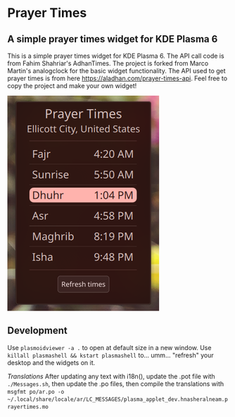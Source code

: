 # Prayer Times
## A simple prayer times widget for KDE Plasma 6

This is a simple prayer times widget for KDE Plasma 6. The API call code is from Fahim Shahriar's AdhanTimes. The project is forked from Marco Martin's analogclock for the basic widget functionality. The API used to get prayer times is from here https://aladhan.com/prayer-times-api. Feel free to copy the project and make your own widget!

![Prayer Times Widget](prayer-times-widget.png)


## Development
Use `plasmoidviewer -a .` to open at default size in a new window.
Use `killall plasmashell && kstart plasmashell` to... umm... "refresh" your desktop and the widgets on it.

*Translations*
After updating any text with i18n(), update the .pot file with `./Messages.sh`, then update the .po files, then compile the translations with `msgfmt po/ar.po -o ~/.local/share/locale/ar/LC_MESSAGES/plasma_applet_dev.hnasheralneam.prayertimes.mo`